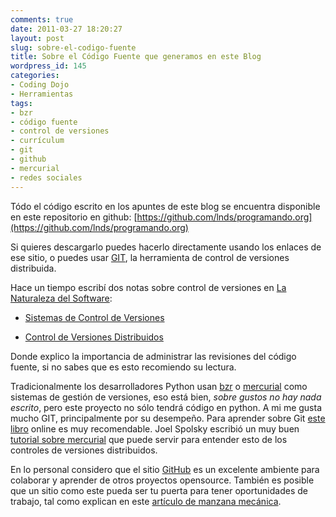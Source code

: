 ```yaml
---
comments: true
date: 2011-03-27 18:20:27
layout: post
slug: sobre-el-codigo-fuente
title: Sobre el Código Fuente que generamos en este Blog
wordpress_id: 145
categories:
- Coding Dojo
- Herramientas
tags:
- bzr
- código fuente
- control de versiones
- currículum
- git
- github
- mercurial
- redes sociales
---
```


Tódo el código escrito en los apuntes de este blog se encuentra disponible en este repositorio en github: [https://github.com/lnds/programando.org](https://github.com/lnds/programando.org)

Si quieres descargarlo puedes hacerlo directamente usando los enlaces de ese sitio, o puedes usar [GIT](http://git-scm.com/), la herramienta de control de versiones distribuida.

Hace un tiempo escribí dos notas sobre control de versiones en [La Naturaleza del Software](http://www.lnds.net):



	
  * [Sistemas de Control de Versiones](http://www.lnds.net/blog/2010/07/sistemas-de-control-de-versiones.html)

	
  * [Control de Versiones Distribuidos](http://www.lnds.net/blog/2010/07/control-de-versiones-distribuido.html)


Donde explico la importancia de administrar las revisiones del código fuente, si no sabes que es esto recomiendo su lectura.

Tradicionalmente los desarrolladores Python usan [bzr](http://bazaar.canonical.com/en/) o [mercurial](http://mercurial.selenic.com/) como sistemas de gestión de versiones, eso está bien, _sobre gustos no hay nada escrito_, pero este proyecto no sólo tendrá código en python. A mi me gusta mucho GIT, principalmente por su desempeño. Para aprender sobre Git [este libro](http://progit.org/book/) online es muy recomendable. Joel Spolsky escribió un muy buen [tutorial sobre mercurial](http://hginit.com/) que puede servir para entender esto de los controles de versiones distribuidos.

En lo personal considero que el sitio [GitHub](https://github.com/) es un excelente ambiente para colaborar y aprender de otros proyectos opensource. También es posible que un sitio como este pueda ser tu puerta para tener oportunidades de trabajo, tal como explican en este [artículo de manzana mecánica](http://www.manzanamecanica.org/2011/03/github_es_el_nuevo_curriculum.html).


